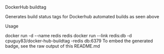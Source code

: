 DockerHub buildtag

Generates build status tags for Dockerhub automated builds as seen above

Usage

docker run -d --name redis redis
docker run --link redis:db -d cpuguy83/docker-hub-buildtag -redis db:6379
To embed the generated badge, see the raw output of this README.md
